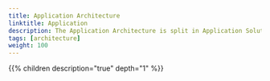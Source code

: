 ```yaml
---
title: Application Architecture
linktitle: Application
description: The Application Architecture is split in Application Solution Architecture and Application Construction Architecture
tags: [architecture]
weight: 100
---
```


{{% children description="true" depth="1" %}}

